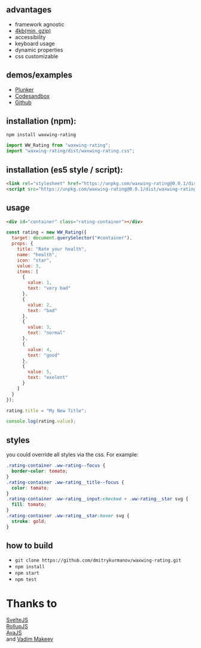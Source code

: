 ## advantages
* framework agnostic
* [4kb(min, gzip)](https://bundlephobia.com/result?p=waxwing-rating) 
* accessibility
* keyboard usage
* dynamic properties
* css customizable

## demos/examples
* [Plunker](https://plnkr.co/edit/hjh2SEQSs7kLC6Wxu8c6?p=preview)  
* [Codesandbox](https://codesandbox.io/s/mj1rw2opwj)  
* [Github](https://github.com/dmitrykurmanov/waxwing-rating/blob/master/example/index.html)  

## installation (npm): 
`npm install waxwing-rating`

```js
import WW_Rating from "waxwing-rating";
import "waxwing-rating/dist/waxwing-rating.css";
```
 
## installation (es5 style / script):  
 
```html
<link rel="stylesheet" href="https://unpkg.com/waxwing-rating@0.0.1/dist/waxwing-rating.css">
<script src="https://unpkg.com/waxwing-rating@0.0.1/dist/waxwing-rating.min.js"></script>
```

## usage
```html
<div id="container" class="rating-container"></div>
```

```js
const rating = new WW_Rating({
  target: document.querySelector("#container"),
  props: {
    title: "Rate your health",
    name: "health",
    icon: "star",
    value: 3,
    items: [
      {
        value: 1,
        text: "very bad"
      },
      {
        value: 2,
        text: "bad"
      },
      {
        value: 3,
        text: "normal"
      },
      {
        value: 4,
        text: "good"
      },
      {
        value: 5,
        text: "exelent"
      }
    ]
  }
});

rating.title = "My New Title";

console.log(rating.value);
```

## styles
you could override all styles via the css. For example:
```css
.rating-container .ww-rating--focus {
  border-color: tomato;
}
.rating-container .ww-rating__title--focus {
  color: tomato;
} 
.rating-container .ww-rating__input:checked + .ww-rating__star svg {
  fill: tomato;
}
.rating-container .ww-rating__star:hover svg {
  stroke: gold;
}
```

## how to build
* `git clone https://github.com/dmitrykurmanov/waxwing-rating.git`
* `npm install`
* `npm start`
* `npm test`

# Thanks to
[SvelteJS](https://github.com/sveltejs/svelte)  
[RollupJS](https://github.com/rollup/rollup)  
[AvaJS](https://github.com/avajs/ava)   
and [Vadim Makeev](https://www.youtube.com/watch?v=EbajTYI-gg8)
